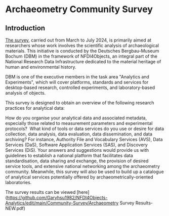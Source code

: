 # Archaeometry Community Survey

## Introduction
[The survey](
https://survey.nfdi4objects.net/index.php/347578?lang=en), carried out from March to July 2024, is primarily aimed at researchers whose work involves the scientific analysis of archaeological materials. This initiative is conducted by the Deutsches Bergbau-Museum Bochum (DBM) in the framework of NFDI4Objects, an integral part of the National Research Data Infrastructure dedicated to the material heritage of human and environmental history. 

DBM is one of the executive members in the task area "Analytics and Experiments", which will cover platforms, standards and services for desktop-based research, controlled experiments, and laboratory-based analysis of objects. 

This survey is designed to obtain an overview of the following research practices for analytical data: 

How do you organise your analytical data and associated metadata, especially those related to measurement parameters and experimental protocols? 
What kind of tools or data services do you use or desire for data collection, data analysis, data evaluation, data dissemination, and data archiving? For instance, Authority File and Vocabulary Services (AVS), Data Services (DaS), Software Application Services (SAS), and Discovery Services (DiS).
Your answers and suggestions would provide us with guidelines to establish a national platform that facilitates data standardisation, data sharing and exchange, the provision of desired service tools, and extensive national networking among the archaeometry community. Meanwhile, this survey will also be used to build up a catalogue of analytical services potentially offered by archaeometrically-oriented laboratories.

The survey results can be viewed [here](https://github.com/Garyhsu1982/NFDI4Objects-Analytics/edit/main/Community-Survey/Archaeometry Survey Results-NEW.pdf)


